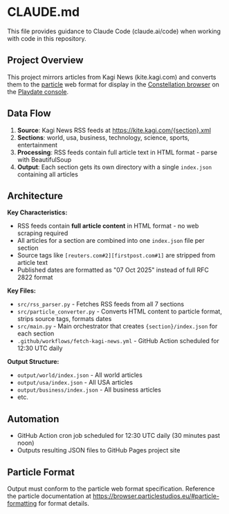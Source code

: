 # CLAUDE.md

This file provides guidance to Claude Code (claude.ai/code) when working with code in this repository.

## Project Overview

This project mirrors articles from Kagi News (kite.kagi.com) and converts them to the [particle](https://browser.particlestudios.eu/#particle-formatting) web format for display in the [Constellation browser](https://browser.particlestudios.eu) on the [Playdate console](https://play.date).

## Data Flow

1. **Source**: Kagi News RSS feeds at https://kite.kagi.com/{section}.xml
2. **Sections**: world, usa, business, technology, science, sports, entertainment
3. **Processing**: RSS feeds contain full article text in HTML format - parse with BeautifulSoup
4. **Output**: Each section gets its own directory with a single `index.json` containing all articles

## Architecture

**Key Characteristics:**
- RSS feeds contain **full article content** in HTML format - no web scraping required
- All articles for a section are combined into one `index.json` file per section
- Source tags like `[reuters.com#2][firstpost.com#1]` are stripped from article text
- Published dates are formatted as "07 Oct 2025" instead of full RFC 2822 format

**Key Files:**
- `src/rss_parser.py` - Fetches RSS feeds from all 7 sections
- `src/particle_converter.py` - Converts HTML content to particle format, strips source tags, formats dates
- `src/main.py` - Main orchestrator that creates `{section}/index.json` for each section
- `.github/workflows/fetch-kagi-news.yml` - GitHub Action scheduled for 12:30 UTC daily

**Output Structure:**
- `output/world/index.json` - All world articles
- `output/usa/index.json` - All USA articles
- `output/business/index.json` - All business articles
- etc.

## Automation

- GitHub Action cron job scheduled for 12:30 UTC daily (30 minutes past noon)
- Outputs resulting JSON files to GitHub Pages project site

## Particle Format

Output must conform to the particle web format specification. Reference the particle documentation at https://browser.particlestudios.eu/#particle-formatting for format details.
